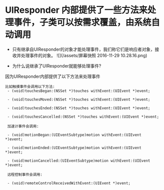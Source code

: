 # UIResponder 内部提供了一些方法来处理事件，子类可以按需求覆盖，由系统自动调用
- 只有继承自UIResponder的对象才能处理事件，我们称它们是响应者对象，接收并处理事件的对象。
![](/assets/屏幕快照 2016-11-29 10.28.16.png)

- 为什么说继承了UIResponder就能够处理事件?

 因为UIResponder内部提供了以下方法来处理事件


``` 
比如触摸事件会调用以下方法:
 - (void)touchesBegan:(NSSet *)touches withEvent:(UIEvent *)event;

 - (void)touchesMoved:(NSSet *)touches withEvent:(UIEvent *)event;

 - (void)touchesEnded:(NSSet *)touches withEvent:(UIEvent *)event;

 - (void)touchesCancelled:(NSSet *)touches withEvent:(UIEvent *)event;

 加速计事件会调用:

 - (void)motionBegan:(UIEventSubtype)motion withEvent:(UIEvent *)event;

 - (void)motionEnded:(UIEventSubtype)motion withEvent:(UIEvent *)event;

 - (void)motionCancelled:(UIEventSubtype)motion withEvent:(UIEvent *)event;

 远程控制事件会调用:

 - (void)remoteControlReceivedWithEvent:(UIEvent *)event;
```


